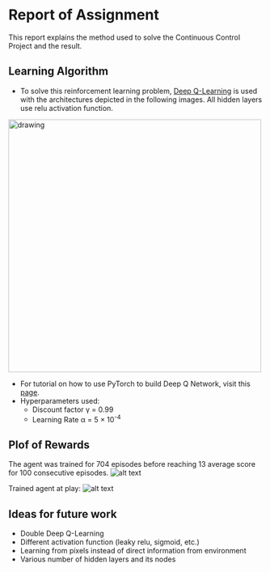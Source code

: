 # Report of Assignment
This report explains the method used to solve the Continuous Control Project and the result.

## Learning Algorithm
* To solve this reinforcement learning problem, [Deep Q-Learning](https://towardsdatascience.com/self-learning-ai-agents-part-ii-deep-q-learning-b5ac60c3f47) is used with the architectures depicted in the following images. All hidden layers use relu activation function.
<img src="https://raw.githubusercontent.com/alifahsanul/banana_navigation/master/image/nn.jpg" alt="drawing" width="500"/>

* For tutorial on how to use PyTorch to build Deep Q Network, visit this [page](https://pytorch.org/tutorials/intermediate/reinforcement_q_learning.html).
* Hyperparameters used:
  * Discount factor &gamma; = 0.99
  * Learning Rate &alpha; = 5 &times; 10<sup>-4</sup>

## Plof of Rewards
The agent was trained for 704 episodes before reaching 13 average score for 100 consecutive episodes.
![alt text](https://raw.githubusercontent.com/alifahsanul/banana_navigation/master/image/Score.jpg)

Trained agent at play:
![alt text](https://github.com/alifahsanul/banana_navigation/blob/master/image/agent_simulate.gif?raw=true)

## Ideas for future work
  * Double Deep Q-Learning
  * Different activation function (leaky relu, sigmoid, etc.)
  * Learning from pixels instead of direct information from environment
  * Various number of hidden layers and its nodes
